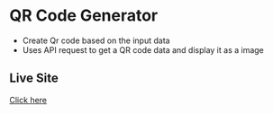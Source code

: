 # QR Code Generator
- Create Qr code based on the input data
- Uses API request to get a QR code data and display it as a image

## Live Site
[Click here](https://praveen8161.github.io/Qr-Code-Generator/)
